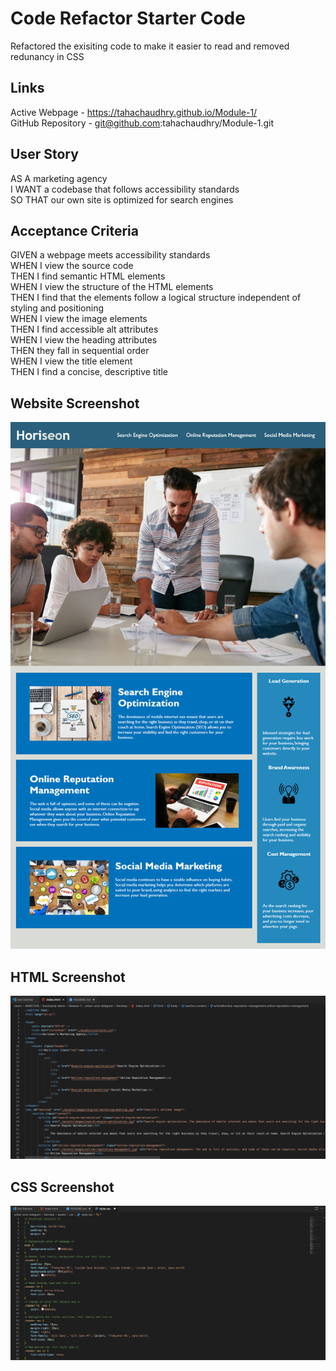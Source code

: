 # Code Refactor Starter Code

Refactored the exisiting code to make it easier to read and removed redunancy in CSS

## Links
Active Webpage - https://tahachaudhry.github.io/Module-1/ </br>
GitHub Repository -  git@github.com:tahachaudhry/Module-1.git

## User Story 
AS A marketing agency</br>
I WANT a codebase that follows accessibility standards</br>
SO THAT our own site is optimized for search engines</br>

## Acceptance Criteria 
GIVEN a webpage meets accessibility standards</br>
WHEN I view the source code</br>
THEN I find semantic HTML elements</br>
WHEN I view the structure of the HTML elements</br>
THEN I find that the elements follow a logical structure independent of styling and positioning</br>
WHEN I view the image elements</br>
THEN I find accessible alt attributes</br>
WHEN I view the heading attributes</br>
THEN they fall in sequential order</br>
WHEN I view the title element</br>
THEN I find a concise, descriptive title</br>

## Website Screenshot
![Website!](./urban-octo-telegram/Develop/assets/images/website.png)
## HTML Screenshot
![HTML screenshot!](./urban-octo-telegram/Develop/assets/images/html-screenshot.png)
## CSS Screenshot
![CSS Screenshot!](./urban-octo-telegram/Develop/assets/images/css-screenshot.png)

